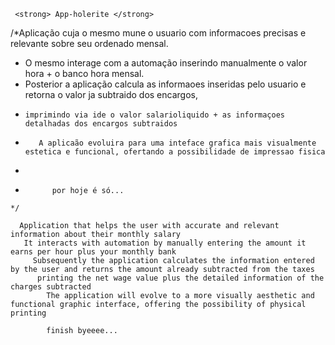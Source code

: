      <strong> App-holerite </strong>

  /*Aplicação cuja o mesmo mune o usuario com informacoes precisas e relevante sobre seu ordenado mensal.
   * O mesmo interage com a automação inserindo manualmente o valor hora + o banco  hora mensal.
   *   Posterior a aplicação calcula as informaoes inseridas pelo usuario e retorna o valor ja subtraido dos encargos,
   *     imprimindo via ide o valor salarioliquido + as informaçoes detalhadas dos encargos subtraidos
   *        A aplicaão evoluira para uma inteface grafica mais visualmente estetica e funcional, ofertando a possibilidade de impressao fisica
   *   
   *           por hoje é só...
    */  
      
      Application that helps the user with accurate and relevant information about their monthly salary
       It interacts with automation by manually entering the amount it earns per hour plus your monthly bank
         Subsequently the application calculates the information entered by the user and returns the amount already subtracted from the taxes
          printing the net wage value plus the detailed information of the charges subtracted 
            The application will evolve to a more visually aesthetic and functional graphic interface, offering the possibility of physical printing
            
            finish byeeee...
           
        
